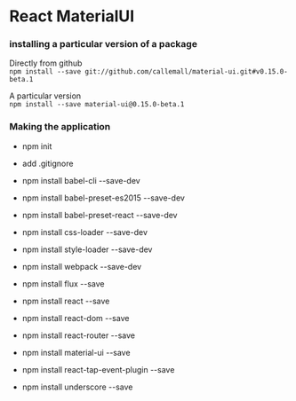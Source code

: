 React MaterialUI
================
### installing a particular version of a package
Directly from github          
`npm install --save git://github.com/callemall/material-ui.git#v0.15.0-beta.1`

A particular version          
`npm install --save material-ui@0.15.0-beta.1`

### Making the application
- npm init
- add .gitignore

 - npm install babel-cli --save-dev
 - npm install babel-preset-es2015 --save-dev
 - npm install babel-preset-react --save-dev
 - npm install css-loader --save-dev
 - npm install style-loader --save-dev
 - npm install webpack --save-dev

 - npm install flux --save
 - npm install react --save
 - npm install react-dom --save
 - npm install react-router --save

 - npm install material-ui --save
 - npm install react-tap-event-plugin --save

 - npm install underscore --save
